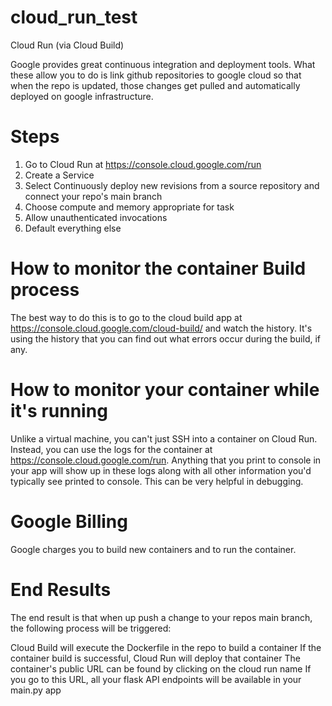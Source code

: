 # cloud_run_test

Cloud Run (via Cloud Build)

Google provides great continuous integration and deployment tools. What these allow you to do is link github repositories to google cloud so that when the repo is updated, those changes get pulled and automatically deployed on google infrastructure.

# Steps

1. Go to Cloud Run at https://console.cloud.google.com/run
2. Create a Service
3. Select Continuously deploy new revisions from a source repository and connect your repo's main branch
4. Choose compute and memory appropriate for task
5. Allow unauthenticated invocations
6. Default everything else

# How to monitor the container Build process

The best way to do this is to go to the cloud build app at https://console.cloud.google.com/cloud-build/ and watch the history. It's using the history that you can find out what errors occur during the build, if any.

# How to monitor your container while it's running

Unlike a virtual machine, you can't just SSH into a container on Cloud Run. Instead, you can use the logs for the container at https://console.cloud.google.com/run. Anything that you print to console in your app will show up in these logs along with all other information you'd typically see printed to console. This can be very helpful in debugging.

# Google Billing

Google charges you to build new containers and to run the container.

# End Results

The end result is that when up push a change to your repos main branch, the following process will be triggered:

Cloud Build will execute the Dockerfile in the repo to build a container
If the container build is successful, Cloud Run will deploy that container
The container's public URL can be found by clicking on the cloud run name
If you go to this URL, all your flask API endpoints will be available in your main.py app 

